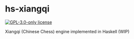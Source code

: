 # hs-xiangqi

[![GPL-3.0-only license](https://img.shields.io/badge/license-GPL--3.0--only-blue.svg)](LICENSE)

Xiangqi (Chinese Chess) engine implemented in Haskell (WIP)
